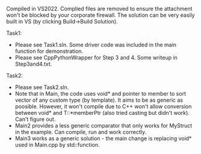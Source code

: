 Compiled in VS2022. Complied files are removed to ensure the attachment won't be blocked by your corporate firewall. The solution can be very easily built in VS (by clicking Build->Build Solution).


Task1:
* Please see Task1.sln. Some driver code was included in the main function for demonstration.
* Please see CppPythonWrapper for Step 3 and 4. Some writeup in Step3and4.txt.

Task2:
* Please see Task2.sln.
* Note that in Main, the code uses void* and pointer to member to sort vector of any custom type (by template). It aims to be as generic as poosible. 
However, it won't compile due to C++ won't allow conversion between void* and T::*memberPtr (also tried casting but didn't work). Can't figure out.
* Main2 provides a less generic comparator that only works for MyStruct in the example. Can compile, run and work correctly.
* Main3 works as a generic solution - the main change is replacing void* used in Main.cpp by std::function.
